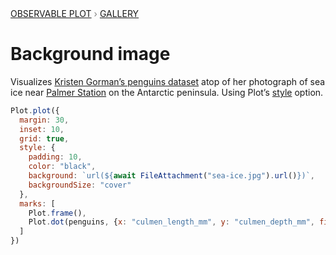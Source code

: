 <div style="color: grey; font: 13px/25.5px var(--sans-serif); text-transform: uppercase;"><h1 style="display: none;">Plot: Background image</h1><a href="/plot">Observable Plot</a> › <a href="/@observablehq/plot-gallery">Gallery</a></div>

# Background image

Visualizes [Kristen Gorman’s penguins dataset](https://allisonhorst.github.io/palmerpenguins/) atop of her photograph of sea ice near [Palmer Station](https://en.wikipedia.org/wiki/Palmer_Station) on the Antarctic peninsula. Using Plot’s [style](https://observablehq.com/plot/features/plots) option.


```js echo
Plot.plot({
  margin: 30,
  inset: 10,
  grid: true,
  style: {
    padding: 10,
    color: "black",
    background: `url(${await FileAttachment("sea-ice.jpg").url()})`,
    backgroundSize: "cover"
  },
  marks: [
    Plot.frame(),
    Plot.dot(penguins, {x: "culmen_length_mm", y: "culmen_depth_mm", fill: "white", stroke: "black"})
  ]
})
```
